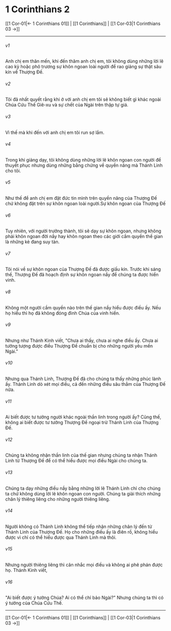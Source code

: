 # 1 Corinthians 2

[[1 Cor-01|← 1 Corinthians 01]] | [[1 Corinthians]] | [[1 Cor-03|1 Corinthians 03 →]]
***



###### v1 
Anh chị em thân mến, khi đến thăm anh chị em, tôi không dùng những lời lẽ cao kỳ hoặc phô trương sự khôn ngoan loài người để rao giảng sự thật sâu kín về Thượng Đế. 

###### v2 
Tôi đã nhất quyết rằng khi ở với anh chị em tôi sẽ không biết gì khác ngoài Chúa Cứu Thế Giê-xu và sự chết của Ngài trên thập tự giá. 

###### v3 
Vì thế mà khi đến với anh chị em tôi run sợ lắm. 

###### v4 
Trong khi giảng dạy, tôi không dùng những lời lẽ khôn ngoan con người để thuyết phục nhưng dùng những bằng chứng về quyền năng mà Thánh Linh cho tôi. 

###### v5 
Như thế để anh chị em đặt đức tin mình trên quyền năng của Thượng Đế chứ không đặt trên sự khôn ngoan loài người.Sự khôn ngoan của Thượng Đế 

###### v6 
Tuy nhiên, với người trưởng thành, tôi sẽ dạy sự khôn ngoan, nhưng không phải khôn ngoan đời nầy hay khôn ngoan theo các giới cầm quyền thế gian là những kẻ đang suy tàn. 

###### v7 
Tôi nói về sự khôn ngoan của Thượng Đế đã được giấu kín. Trước khi sáng thế, Thượng Đế đã hoạch định sự khôn ngoan nầy để chúng ta được hiển vinh. 

###### v8 
Không một người cầm quyền nào trên thế gian nầy hiểu được điều ấy. Nếu họ hiểu thì họ đã không đóng đinh Chúa của vinh hiển. 

###### v9 
Nhưng như Thánh Kinh viết, "Chưa ai thấy, chưa ai nghe điều ấy. Chưa ai tưởng tượng được điều Thượng Đế chuẩn bị cho những người yêu mến Ngài." 

###### v10 
Nhưng qua Thánh Linh, Thượng Đế đã cho chúng ta thấy những phúc lành ấy. Thánh Linh dò xét mọi điều, cả đến những điều sâu thẳm của Thượng Đế nữa. 

###### v11 
Ai biết được tư tưởng người khác ngoài thần linh trong người ấy? Cũng thế, không ai biết được tư tưởng Thượng Đế ngoại trừ Thánh Linh của Thượng Đế. 

###### v12 
Chúng ta không nhận thần linh của thế gian nhưng chúng ta nhận Thánh Linh từ Thượng Đế để có thể hiểu được mọi điều Ngài cho chúng ta. 

###### v13 
Chúng ta dạy những điều nầy bằng những lời lẽ Thánh Linh chỉ cho chúng ta chứ không dùng lời lẽ khôn ngoan con người. Chúng ta giải thích những chân lý thiêng liêng cho những người thiêng liêng. 

###### v14 
Người không có Thánh Linh không thể tiếp nhận những chân lý đến từ Thánh Linh của Thượng Đế. Họ cho những điều ấy là điên rồ, không hiểu được vì chỉ có thể hiểu được qua Thánh Linh mà thôi. 

###### v15 
Nhưng người thiêng liêng thì cân nhắc mọi điều và không ai phê phán được họ. Thánh Kinh viết, 

###### v16 
"Ai biết được ý tưởng Chúa? Ai có thể chỉ bảo Ngài?" Nhưng chúng ta thì có ý tưởng của Chúa Cứu Thế.

***
[[1 Cor-01|← 1 Corinthians 01]] | [[1 Corinthians]] | [[1 Cor-03|1 Corinthians 03 →]]
